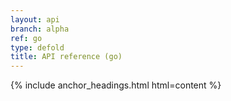 ```yaml
---
layout: api
branch: alpha
ref: go
type: defold
title: API reference (go)
---
```

{% include anchor_headings.html html=content %}